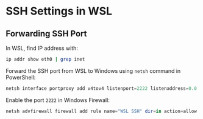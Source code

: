 # SSH Settings in WSL

## Forwarding SSH Port

In WSL, find IP address with:
```bash
ip addr show eth0 | grep inet
```

Forward the SSH port from WSL to Windows using `netsh` command in PowerShell:
```powershell
netsh interface portproxy add v4tov4 listenport=2222 listenaddress=0.0.0.0 connectport=22 connectaddress=<WSL IP>
```

Enable the port `2222` in Windows Firewall:
```powershell
netsh advfirewall firewall add rule name="WSL SSH" dir=in action=allow protocol=TCP localport=2222
```
